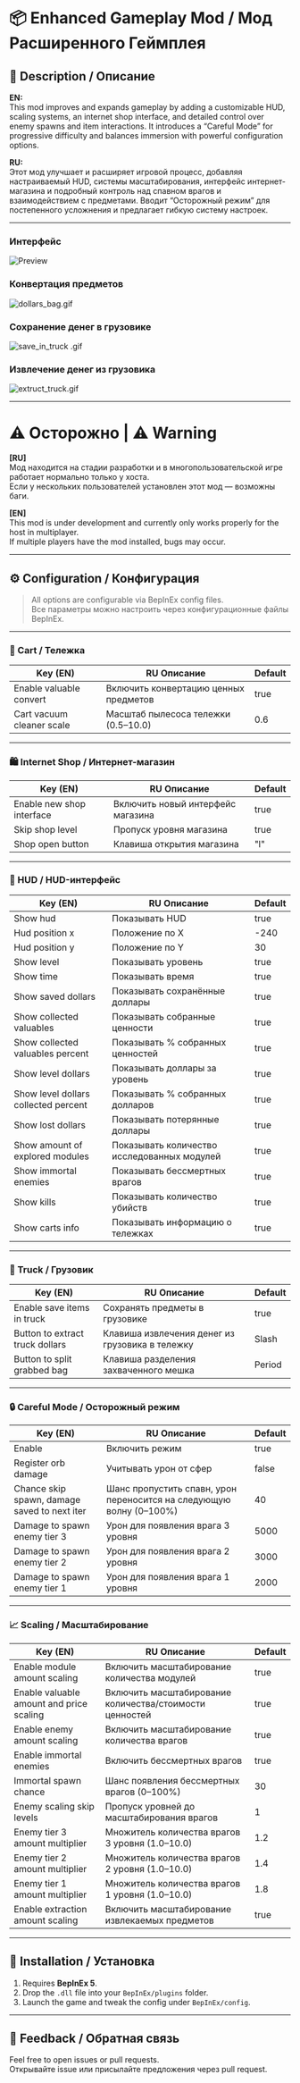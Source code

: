 # 📦 Enhanced Gameplay Mod / Мод Расширенного Геймплея

## 🌟 Description / Описание

**EN:**  
This mod improves and expands gameplay by adding a customizable HUD, scaling systems, an internet shop interface, and
detailed control over enemy spawns and item interactions. It introduces a “Careful Mode” for progressive difficulty and
balances immersion with powerful configuration options.

**RU:**  
Этот мод улучшает и расширяет игровой процесс, добавляя настраиваемый HUD, системы масштабирования, интерфейс
интернет-магазина и подробный контроль над спавном врагов и взаимодействием с предметами. Вводит “Осторожный режим” для
постепенного усложнения и предлагает гибкую систему настроек.

---

### Интерфейс

![Preview](gifs/interface.gif)

### Конвертация предметов

![dollars_bag.gif](gifs/dollars_bag.gif)

### Сохранение денег в грузовике

![save_in_truck .gif](gifs/save_in_truck%20.gif)

### Извлечение денег из грузовика

![extruct_truck.gif](gifs/extruct_truck.gif)

---

# ⚠️ Осторожно | ⚠️ Warning

**[RU]**  
Мод находится на стадии разработки и в многопользовательской игре работает нормально только у хоста.  
Если у нескольких пользователей установлен этот мод — возможны баги.

**[EN]**  
This mod is under development and currently only works properly for the host in multiplayer.  
If multiple players have the mod installed, bugs may occur.

---

## ⚙️ Configuration / Конфигурация

> All options are configurable via BepInEx config files.  
> Все параметры можно настроить через конфигурационные файлы BepInEx.

---

### 🛒 Cart / Тележка

| Key (EN)                  | RU Описание                           | Default |
|---------------------------|---------------------------------------|---------|
| Enable valuable convert   | Включить конвертацию ценных предметов | true    |
| Cart vacuum cleaner scale | Масштаб пылесоса тележки (0.5–10.0)   | 0.6     |

---

### 🛍 Internet Shop / Интернет-магазин

| Key (EN)                  | RU Описание                       | Default |
|---------------------------|-----------------------------------|---------|
| Enable new shop interface | Включить новый интерфейс магазина | true    |
| Skip shop level           | Пропуск уровня магазина           | true    |
| Shop open button          | Клавиша открытия магазина         | "l"     |

---

### 🧾 HUD / HUD-интерфейс

| Key (EN)                             | RU Описание                                 | Default |
|--------------------------------------|---------------------------------------------|---------|
| Show hud                             | Показывать HUD                              | true    |
| Hud position x                       | Положение по X                              | -240    |
| Hud position y                       | Положение по Y                              | 30      |
| Show level                           | Показывать уровень                          | true    |
| Show time                            | Показывать время                            | true    |
| Show saved dollars                   | Показывать сохранённые доллары              | true    |
| Show collected valuables             | Показывать собранные ценности               | true    |
| Show collected valuables percent     | Показывать % собранных ценностей            | true    |
| Show level dollars                   | Показывать доллары за уровень               | true    |
| Show level dollars collected percent | Показывать % собранных долларов             | true    |
| Show lost dollars                    | Показывать потерянные доллары               | true    |
| Show amount of explored modules      | Показывать количество исследованных модулей | true    |
| Show immortal enemies                | Показывать бессмертных врагов               | true    |
| Show kills                           | Показывать количество убийств               | true    |
| Show carts info                      | Показывать информацию о тележках            | true    |

---

### 🚚 Truck / Грузовик

| Key (EN)                        | RU Описание                                     | Default |
|---------------------------------|-------------------------------------------------|---------|
| Enable save items in truck      | Сохранять предметы в грузовике                  | true    |
| Button to extract truck dollars | Клавиша извлечения денег из грузовика в тележку | Slash   |
| Button to split grabbed bag     | Клавиша разделения захваченного мешка           | Period  |

---

### 🔒 Careful Mode / Осторожный режим

| Key (EN)                                     | RU Описание                                                         | Default |
|----------------------------------------------|---------------------------------------------------------------------|---------|
| Enable                                       | Включить режим                                                      | true    |
| Register orb damage                          | Учитывать урон от сфер                                              | false   |
| Chance skip spawn, damage saved to next iter | Шанс пропустить спавн, урон переносится на следующую волну (0–100%) | 40      |
| Damage to spawn enemy tier 3                 | Урон для появления врага 3 уровня                                   | 5000    |
| Damage to spawn enemy tier 2                 | Урон для появления врага 2 уровня                                   | 3000    |
| Damage to spawn enemy tier 1                 | Урон для появления врага 1 уровня                                   | 2000    |

---

### 📈 Scaling / Масштабирование

| Key (EN)                                 | RU Описание                                             | Default |
|------------------------------------------|---------------------------------------------------------|---------|
| Enable module amount scaling             | Включить масштабирование количества модулей             | true    |
| Enable valuable amount and price scaling | Включить масштабирование количества/стоимости ценностей | true    |
| Enable enemy amount scaling              | Включить масштабирование количества врагов              | true    |
| Enable immortal enemies                  | Включить бессмертных врагов                             | true    |
| Immortal spawn chance                    | Шанс появления бессмертных врагов (0–100%)              | 30      |
| Enemy scaling skip levels                | Пропуск уровней до масштабирования врагов               | 1       |
| Enemy tier 3 amount multiplier           | Множитель количества врагов 3 уровня (1.0–10.0)         | 1.2     |
| Enemy tier 2 amount multiplier           | Множитель количества врагов 2 уровня (1.0–10.0)         | 1.4     |
| Enemy tier 1 amount multiplier           | Множитель количества врагов 1 уровня (1.0–10.0)         | 1.8     |
| Enable extraction amount scaling         | Включить масштабирование извлекаемых предметов          | true    |

---

## 📂 Installation / Установка

1. Requires **BepInEx 5**.
2. Drop the `.dll` file into your `BepInEx/plugins` folder.
3. Launch the game and tweak the config under `BepInEx/config`.

---

## 💬 Feedback / Обратная связь

Feel free to open issues or pull requests.  
Открывайте issue или присылайте предложения через pull request.


